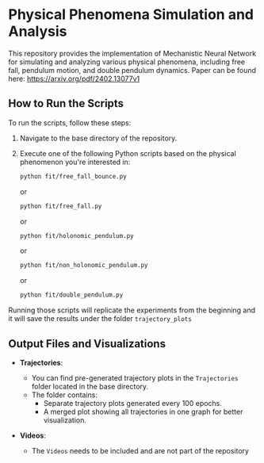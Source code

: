 
# Physical Phenomena Simulation and Analysis

This repository provides the implementation of Mechanistic Neural Network for simulating and analyzing various physical phenomena, including free fall, pendulum motion, and double pendulum dynamics. Paper can be found here: https://arxiv.org/pdf/2402.13077v1

## How to Run the Scripts

To run the scripts, follow these steps:

1. Navigate to the base directory of the repository.
2. Execute one of the following Python scripts based on the physical phenomenon you're interested in:

   ```bash
   python fit/free_fall_bounce.py
   ```
   or
   ```bash
   python fit/free_fall.py
   ```
   or
   ```bash
   python fit/holonomic_pendulum.py
   ```
   or
   ```bash
   python fit/non_holonomic_pendulum.py
   ```
   or
   ```bash
   python fit/double_pendulum.py
   ```

Running those scripts will replicate the experiments from the beginning and it will save the results under the folder `trajectory_plots`

## Output Files and Visualizations

- **Trajectories**:
  - You can find pre-generated trajectory plots in the `Trajectories` folder located in the base directory.
  - The folder contains:
    - Separate trajectory plots generated every 100 epochs.
    - A merged plot showing all trajectories in one graph for better visualization.

- **Videos**:
  - The `Videos` needs to be included and are not part of the repository

